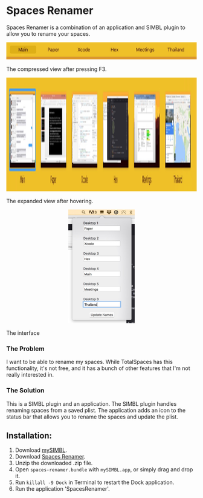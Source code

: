 # Spaces Renamer

Spaces Renamer is a combination of an application and SIMBL plugin to allow you to rename your spaces.

<p align="center">
  <img src="smallView.jpg" height="45" >
</p>

The compressed view after pressing F3.

<p align="center">
  <img src="largeView.jpg" height="300" >
</p>

The expanded view after hovering.

<p align="center">
  <img src="renameView.jpg" height="300" >
</p>

The interface

### The Problem
I want to be able to rename my spaces.  While TotalSpaces has this functionality, it's not free, and it has a bunch of other features that I'm not really interested in.

### The Solution
This is a SIMBL plugin and an application.  The SIMBL plugin handles renaming spaces from a saved plist.  The application adds an icon to the status bar that allows you to rename the spaces and update the plist.

## Installation:
1. Download [mySIMBL](https://github.com/w0lfschild/app_updates/raw/master/mySIMBL/mySIMBL_0.2.5.zip).
2. Download [Spaces Renamer](https://github.com/dado3212/spaces-renamer/raw/master/build/spaces-renamer.zip).
3. Unzip the downloaded .zip file.
4. Open `spaces-renamer.bundle` with `mySIMBL.app`, or simply drag and drop it.
5. Run `killall -9 Dock` in Terminal to restart the Dock application.
6. Run the application 'SpacesRenamer'.
